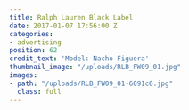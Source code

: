 ```yaml
---
title: Ralph Lauren Black Label
date: 2017-01-07 17:56:00 Z
categories:
- advertising
position: 62
credit_text: 'Model: Nacho Figuera'
thumbnail_image: "/uploads/RLB_FW09_01.jpg"
images:
- path: "/uploads/RLB_FW09_01-6091c6.jpg"
  class: full
---
```



